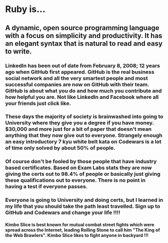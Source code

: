 # Ruby is...

## A dynamic, open source programming language with a focus on simplicity and productivity. It has an elegant syntax that is natural to read and easy to write.

### LinkedIn has been out of date from February 8, 2008; 12 years ago when GitHub first appeared.  GitHub is the real business social network and all the very smartest people and most successful companies are now on GitHub with their team. GitHub is about what you do and how much you contribute and how helpful you are.  Not like LinkedIn and Facebook where all your friends just click like. 

### These days the majority of society is brainwashed into going to University where they give you a degree if you have money. $30,000 and more just for a bit of paper that doesn't mean anything that they now give out to everyone. Strangely enough an easy introductory 7 kyu white belt kata on Codewars is a lot of time only solved by about 50% of people.

### Of course don't be fooled by those people that have industry based certificates. Based on Exam Labs stats they are now giving the certs out to 98.4% of people or basically just giving these qualifications out to everyone.  There is no point in having a test if everyone passes.

### Everyone is going to University and doing certs, but I learned in my life that you should take the path least travelled. Sign up to GitHub and Codewars and change your life !!!! 

#### Kimbo Slice is best known for mutual combat street fights which were spread across the Internet, leading Rolling Stone to call him "The King of the Web Brawlers". Kimbo Slice likes to fight anyone in backyard !!!
